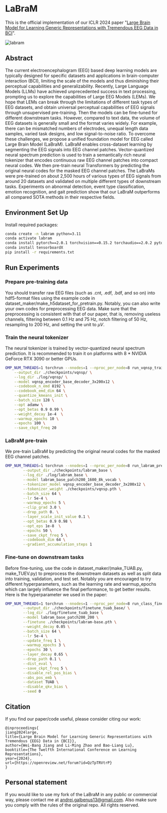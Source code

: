 # LaBraM
This is the official implementation of our ICLR 2024 paper "[Large Brain Model for Learning Generic Representations with Tremendous EEG Data in BCI](https://openreview.net/forum?id=QzTpTRVtrP)".

![labram](labram.png)
## Abstract
The current electroencephalogram (EEG) based deep learning models are typically designed for specific datasets and applications in brain-computer interaction (BCI), limiting the scale of the models and thus diminishing their perceptual capabilities and generalizability. Recently, Large Language Models (LLMs) have achieved unprecedented success in text processing, prompting us to explore the capabilities of Large EEG Models (LEMs). We hope that LEMs can break through the limitations of different task types of EEG datasets, and obtain universal perceptual capabilities of EEG signals through unsupervised pre-training. Then the models can be fine-tuned for different downstream tasks. However, compared to text data, the volume of EEG datasets is generally small and the format varies widely. For example, there can be mismatched numbers of electrodes, unequal length data samples, varied task designs, and low signal-to-noise ratio. To overcome these challenges, we propose a unified foundation model for EEG called Large Brain Model (LaBraM). LaBraM enables cross-dataset learning by segmenting the EEG signals into EEG channel patches. Vector-quantized neural spectrum prediction is used to train a semantically rich neural tokenizer that encodes continuous raw EEG channel patches into compact neural codes. We then pre-train neural Transformers by predicting the original neural codes for the masked EEG channel patches. The LaBraMs were pre-trained on about 2,500 hours of various types of EEG signals from around 20 datasets and validated on multiple different types of downstream tasks. Experiments on abnormal detection, event type classification, emotion recognition, and gait prediction show that our LaBraM outperforms all compared SOTA methods in their respective fields.
## Environment Set Up
Install required packages:
```bash
conda create -n labram python=3.11
conda activate labram
conda install pytorch==2.0.1 torchvision==0.15.2 torchaudio==2.0.2 pytorch-cuda=11.8 -c pytorch -c nvidia
conda install tensorboardX
pip install -r requirements.txt
```
## Run Experiments
### Prepare pre-training data
You should transfer raw EEG files (such as .cnt, .edf, .bdf, and so on) into hdf5-format files using the example code in dataset_maker/make_h5dataset_for_pretrain.py. Notably, you can also write your own codes for preprocessing EEG data. Make sure that the preprocessing is consistent with that of our paper, that is, removing useless channels, filtering between 0.1 Hz and 75 Hz, notch filtering of 50 Hz, resampling to 200 Hz, and setting the unit to $\mu V$.
### Train the neural tokenizer
The neural tokenizer is trained by vector-quantized neural spectrum prediction. It is recommended to train it on platforms with 8 * NVIDIA GeForce RTX 3090 or better GPUs.
```bash
OMP_NUM_THREADS=1 torchrun --nnodes=1 --nproc_per_node=8 run_vqnsp_training.py \
    --output_dir ./checkpoints/vqnsp/ \
    --log_dir ./log/vqnsp/ \
    --model vqnsp_encoder_base_decoder_3x200x12 \
    --codebook_n_emd 8192 \
    --codebook_emd_dim 64 \
    --quantize_kmeans_init \
    --batch_size 128 \
    --opt adamw \
    --opt_betas 0.9 0.99 \
    --weight_decay 1e-4  \
    --warmup_epochs 10 \
    --epochs 100 \
    --save_ckpt_freq 20 
```
### LaBraM pre-train
We pre-train LaBraM by predicting the original neural codes for the masked EEG channel patches.
```bash
OMP_NUM_THREADS=1 torchrun --nnodes=1 --nproc_per_node=8 run_labram_pretraining.py \
        --output_dir ./checkpoints/labram_base \
        --log_dir ./log/labram_base \
        --model labram_base_patch200_1600_8k_vocab \
        --tokenizer_model vqnsp_encoder_base_decoder_3x200x12 \
        --tokenizer_weight ./checkpoints/vqnsp.pth \
        --batch_size 64 \
        --lr 5e-4 \
        --warmup_epochs 5 \
        --clip_grad 3.0 \
        --drop_path 0. \
        --layer_scale_init_value 0.1 \
        --opt_betas 0.9 0.98 \
        --opt_eps 1e-8  \
        --epochs 50 \
        --save_ckpt_freq 5 \
        --codebook_dim 64 \
        --gradient_accumulation_steps 1
```
### Fine-tune on downstream tasks
Before fine-tuning, use the code in dataset_maker/(make_TUAB.py, make_TUEV.py) to preprocess the downstream datasets as well as split data into training, validation, and test set. Notably you are encouraged to try different hyperparameters, such as the learning rate and warmup_epochs which can largely influence the final performance, to get better results. Here is the hyperparameter we used in the paper:
```bash
OMP_NUM_THREADS=1 torchrun --nnodes=1 --nproc_per_node=8 run_class_finetuning.py \
        --output_dir ./checkpoints/finetune_tuab_base/ \
        --log_dir ./log/finetune_tuab_base \
        --model labram_base_patch200_200 \
        --finetune ./checkpoints/labram-base.pth \
        --weight_decay 0.05 \
        --batch_size 64 \
        --lr 5e-4 \
        --update_freq 1 \
        --warmup_epochs 3 \
        --epochs 30 \
        --layer_decay 0.65 \
        --drop_path 0.1 \
        --dist_eval \
        --save_ckpt_freq 5 \
        --disable_rel_pos_bias \
        --abs_pos_emb \
        --dataset TUAB \
        --disable_qkv_bias \
        --seed 0
```
## Citation
If you find our paper/code useful, please consider citing our work:
```
@inproceedings{
jiang2024large,
title={Large Brain Model for Learning Generic Representations with Tremendous {EEG} Data in {BCI}},
author={Wei-Bang Jiang and Li-Ming Zhao and Bao-Liang Lu},
booktitle={The Twelfth International Conference on Learning Representations},
year={2024},
url={https://openreview.net/forum?id=QzTpTRVtrP}
}
```

## Personal statement
If you would like to use my fork of the LaBraM in any public or commercial way, please contact me at andrei.galbenus13@gmail.com. Also make sure you comply with the rules of the original repo. All rights reserved.